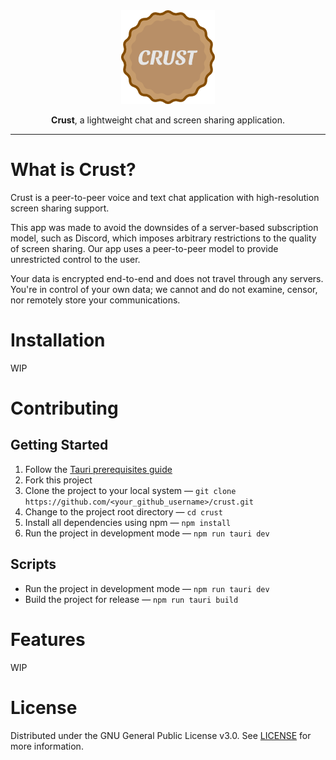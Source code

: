 <div align="center">
<img height=150 src="src-tauri/icons/icon.png" />
</div>

<p align="center"><span><b>Crust</b>, a lightweight chat and screen sharing application.</span></p>

---

# What is Crust?
Crust is a peer-to-peer voice and text chat application with high-resolution screen sharing support.

This app was made to avoid the downsides of a server-based subscription model, such as Discord, which imposes arbitrary restrictions to the quality of screen sharing. Our app uses a peer-to-peer model to provide unrestricted control to the user.

Your data is encrypted end-to-end and does not travel through any servers. You're in control of your own data; we cannot and do not examine, censor, nor remotely store your communications.

# Installation
WIP

# Contributing
## Getting Started
1. Follow the [Tauri prerequisites guide](https://tauri.app/v1/guides/getting-started/prerequisites)
2. Fork this project
3. Clone the project to your local system — `git clone https://github.com/<your_github_username>/crust.git`
4. Change to the project root directory — `cd crust`
5. Install all dependencies using npm — `npm install`
6. Run the project in development mode — `npm run tauri dev`

## Scripts
- Run the project in development mode — `npm run tauri dev`
- Build the project for release — `npm run tauri build`

# Features
WIP

# License
Distributed under the GNU General Public License v3.0. See [LICENSE](LICENSE) for more information.
